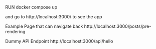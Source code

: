 RUN  docker compose up

and go to http://localhost:3000/ to see the app

Example Page that can navigate back
http://localhost:3000/posts/pre-rendering

Dummy API Endpoint
http://localhost:3000/api/hello
